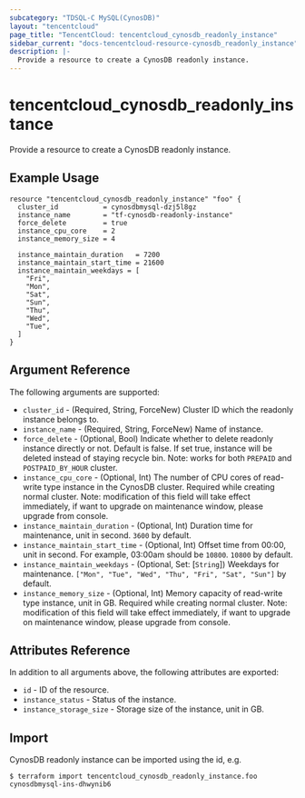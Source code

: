 ```yaml
---
subcategory: "TDSQL-C MySQL(CynosDB)"
layout: "tencentcloud"
page_title: "TencentCloud: tencentcloud_cynosdb_readonly_instance"
sidebar_current: "docs-tencentcloud-resource-cynosdb_readonly_instance"
description: |-
  Provide a resource to create a CynosDB readonly instance.
---
```


# tencentcloud_cynosdb_readonly_instance

Provide a resource to create a CynosDB readonly instance.

## Example Usage

```hcl
resource "tencentcloud_cynosdb_readonly_instance" "foo" {
  cluster_id           = cynosdbmysql-dzj5l8gz
  instance_name        = "tf-cynosdb-readonly-instance"
  force_delete         = true
  instance_cpu_core    = 2
  instance_memory_size = 4

  instance_maintain_duration   = 7200
  instance_maintain_start_time = 21600
  instance_maintain_weekdays = [
    "Fri",
    "Mon",
    "Sat",
    "Sun",
    "Thu",
    "Wed",
    "Tue",
  ]
}
```

## Argument Reference

The following arguments are supported:

* `cluster_id` - (Required, String, ForceNew) Cluster ID which the readonly instance belongs to.
* `instance_name` - (Required, String, ForceNew) Name of instance.
* `force_delete` - (Optional, Bool) Indicate whether to delete readonly instance directly or not. Default is false. If set true, instance will be deleted instead of staying recycle bin. Note: works for both `PREPAID` and `POSTPAID_BY_HOUR` cluster.
* `instance_cpu_core` - (Optional, Int) The number of CPU cores of read-write type instance in the CynosDB cluster. Required while creating normal cluster. Note: modification of this field will take effect immediately, if want to upgrade on maintenance window, please upgrade from console.
* `instance_maintain_duration` - (Optional, Int) Duration time for maintenance, unit in second. `3600` by default.
* `instance_maintain_start_time` - (Optional, Int) Offset time from 00:00, unit in second. For example, 03:00am should be `10800`. `10800` by default.
* `instance_maintain_weekdays` - (Optional, Set: [`String`]) Weekdays for maintenance. `["Mon", "Tue", "Wed", "Thu", "Fri", "Sat", "Sun"]` by default.
* `instance_memory_size` - (Optional, Int) Memory capacity of read-write type instance, unit in GB. Required while creating normal cluster. Note: modification of this field will take effect immediately, if want to upgrade on maintenance window, please upgrade from console.

## Attributes Reference

In addition to all arguments above, the following attributes are exported:

* `id` - ID of the resource.
* `instance_status` - Status of the instance.
* `instance_storage_size` - Storage size of the instance, unit in GB.


## Import

CynosDB readonly instance can be imported using the id, e.g.

```
$ terraform import tencentcloud_cynosdb_readonly_instance.foo cynosdbmysql-ins-dhwynib6
```

